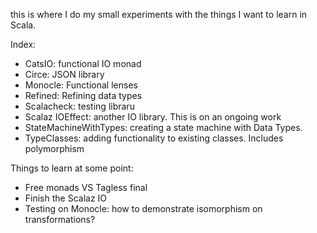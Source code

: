 this is where I do my small experiments with the things I want to learn in Scala. 

Index:
- CatsIO: functional IO monad
- Circe: JSON library
- Monocle: Functional lenses
- Refined: Refining data types 
- Scalacheck: testing libraru
- Scalaz IOEffect: another IO library. This is on an ongoing work
- StateMachineWithTypes: creating a state machine with Data Types. 
- TypeClasses: adding functionality to existing classes. Includes polymorphism 


Things to learn at some point: 

- Free monads VS Tagless final
- Finish the Scalaz IO
- Testing on Monocle: how to demonstrate isomorphism on transformations?
